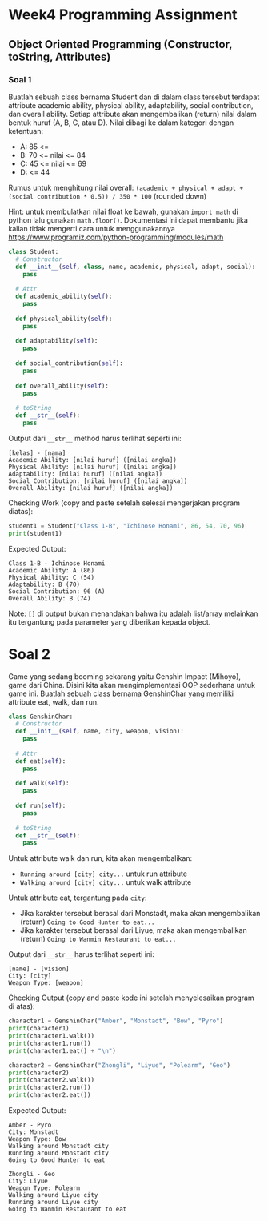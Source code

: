 # Week4 Programming Assignment
## Object Oriented Programming (Constructor, toString, Attributes)

### Soal 1
Buatlah sebuah class bernama Student dan di dalam class tersebut terdapat attribute academic ability, physical ability, adaptability, social contribution, dan overall ability.
Setiap attribute akan mengembalikan (return) nilai dalam bentuk huruf (A, B, C, atau D). Nilai dibagi ke dalam kategori dengan ketentuan:
- A: 85 <=
- B: 70 <= nilai <= 84
- C: 45 <= nilai <= 69
- D: <= 44

Rumus untuk menghitung nilai overall: `(academic + physical + adapt + (social contribution * 0.5)) / 350 * 100` (rounded down)

Hint: untuk membulatkan nilai float ke bawah, gunakan `import math` di python lalu gunakan `math.floor()`. Dokumentasi ini dapat membantu jika kalian tidak mengerti
cara untuk menggunakannya https://www.programiz.com/python-programming/modules/math

```python
class Student:
  # Constructor
  def __init__(self, class, name, academic, physical, adapt, social):
    pass
  
  # Attr
  def academic_ability(self):
    pass
    
  def physical_ability(self):
    pass
   
  def adaptability(self):
    pass
  
  def social_contribution(self):
    pass
    
  def overall_ability(self):
    pass
  
  # toString
  def __str__(self):
    pass
```

Output dari `__str__` method harus terlihat seperti ini:

```
[kelas] - [nama]
Academic Ability: [nilai huruf] ([nilai angka])
Physical Ability: [nilai huruf] ([nilai angka])
Adaptability: [nilai huruf] ([nilai angka])
Social Contribution: [nilai huruf] ([nilai angka])
Overall Ability: [nilai huruf] ([nilai angka])
```

Checking Work (copy and paste setelah selesai mengerjakan program diatas):
```python
student1 = Student("Class 1-B", "Ichinose Honami", 86, 54, 70, 96)
print(student1)
```

Expected Output:
```
Class 1-B - Ichinose Honami
Academic Ability: A (86)
Physical Ability: C (54)
Adaptability: B (70)
Social Contribution: 96 (A)
Overall Ability: B (74)
```

Note: `[]` di output bukan menandakan bahwa itu adalah list/array melainkan itu tergantung pada parameter yang diberikan kepada object.

# Soal 2

Game yang sedang booming sekarang yaitu Genshin Impact (Mihoyo), game dari China. Disini kita akan mengimplementasi OOP sederhana untuk game ini. Buatlah sebuah class
bernama GenshinChar yang memiliki attribute eat, walk, dan run.

```python
class GenshinChar:
  # Constructor
  def __init__(self, name, city, weapon, vision):
    pass
    
  # Attr
  def eat(self):
    pass
    
  def walk(self):
    pass
    
  def run(self):
    pass
    
  # toString
  def __str__(self):
    pass
```

Untuk attribute walk dan run, kita akan mengembalikan:
- `Running around [city] city...` untuk run attribute
- `Walking around [city] city...` untuk walk attribute

Untuk attribute eat, tergantung pada `city`:
- Jika karakter tersebut berasal dari Monstadt, maka akan mengembalikan (return) `Going to Good Hunter to eat...`
- Jika karakter tersebut berasal dari Liyue, maka akan mengembalikan (return) `Going to Wanmin Restaurant to eat...`

Output dari `__str__` harus terlihat seperti ini:

```
[name] - [vision]
City: [city]
Weapon Type: [weapon]
```

Checking Output (copy and paste kode ini setelah menyelesaikan program di atas):
```python
character1 = GenshinChar("Amber", "Monstadt", "Bow", "Pyro")
print(character1)
print(character1.walk())
print(character1.run())
print(character1.eat() + "\n")

character2 = GenshinChar("Zhongli", "Liyue", "Polearm", "Geo")
print(character2)
print(character2.walk())
print(character2.run())
print(character2.eat())
```

Expected Output:
```
Amber - Pyro
City: Monstadt
Weapon Type: Bow
Walking around Monstadt city
Running around Monstadt city
Going to Good Hunter to eat

Zhongli - Geo
City: Liyue
Weapon Type: Polearm
Walking around Liyue city
Running around Liyue city
Going to Wanmin Restaurant to eat
```
